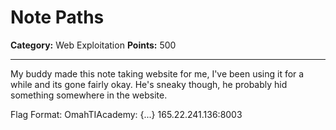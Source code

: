 # Note Paths

**Category:** Web Exploitation
**Points:** 500

---

My buddy made this note taking website for me, I've been using it for a while and its gone fairly okay. He's sneaky though, he probably hid something somewhere in the website.

Flag Format: OmahTIAcademy: {...}
165.22.241.136:8003 
